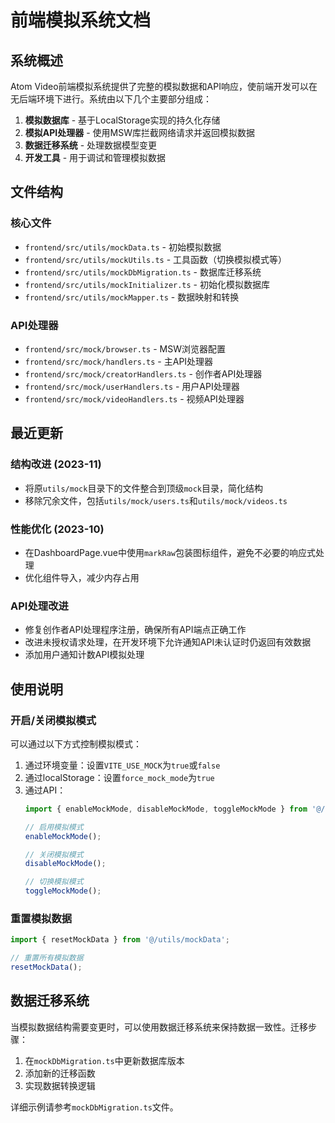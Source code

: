 # 前端模拟系统文档

## 系统概述

Atom Video前端模拟系统提供了完整的模拟数据和API响应，使前端开发可以在无后端环境下进行。系统由以下几个主要部分组成：

1. **模拟数据库** - 基于LocalStorage实现的持久化存储
2. **模拟API处理器** - 使用MSW库拦截网络请求并返回模拟数据
3. **数据迁移系统** - 处理数据模型变更
4. **开发工具** - 用于调试和管理模拟数据

## 文件结构

### 核心文件

- `frontend/src/utils/mockData.ts` - 初始模拟数据
- `frontend/src/utils/mockUtils.ts` - 工具函数（切换模拟模式等）
- `frontend/src/utils/mockDbMigration.ts` - 数据库迁移系统
- `frontend/src/utils/mockInitializer.ts` - 初始化模拟数据库
- `frontend/src/utils/mockMapper.ts` - 数据映射和转换

### API处理器

- `frontend/src/mock/browser.ts` - MSW浏览器配置
- `frontend/src/mock/handlers.ts` - 主API处理器
- `frontend/src/mock/creatorHandlers.ts` - 创作者API处理器
- `frontend/src/mock/userHandlers.ts` - 用户API处理器
- `frontend/src/mock/videoHandlers.ts` - 视频API处理器

## 最近更新

### 结构改进 (2023-11)
- 将原`utils/mock`目录下的文件整合到顶级`mock`目录，简化结构
- 移除冗余文件，包括`utils/mock/users.ts`和`utils/mock/videos.ts`

### 性能优化 (2023-10)
- 在DashboardPage.vue中使用`markRaw`包装图标组件，避免不必要的响应式处理
- 优化组件导入，减少内存占用

### API处理改进
- 修复创作者API处理程序注册，确保所有API端点正确工作
- 改进未授权请求处理，在开发环境下允许通知API未认证时仍返回有效数据
- 添加用户通知计数API模拟处理

## 使用说明

### 开启/关闭模拟模式

可以通过以下方式控制模拟模式：

1. 通过环境变量：设置`VITE_USE_MOCK`为`true`或`false`
2. 通过localStorage：设置`force_mock_mode`为`true`
3. 通过API：
   ```javascript
   import { enableMockMode, disableMockMode, toggleMockMode } from '@/utils/mockUtils';
   
   // 启用模拟模式
   enableMockMode();
   
   // 关闭模拟模式
   disableMockMode();
   
   // 切换模拟模式
   toggleMockMode();
   ```

### 重置模拟数据

```javascript
import { resetMockData } from '@/utils/mockData';

// 重置所有模拟数据
resetMockData();
```

## 数据迁移系统

当模拟数据结构需要变更时，可以使用数据迁移系统来保持数据一致性。迁移步骤：

1. 在`mockDbMigration.ts`中更新数据库版本
2. 添加新的迁移函数
3. 实现数据转换逻辑

详细示例请参考`mockDbMigration.ts`文件。 
